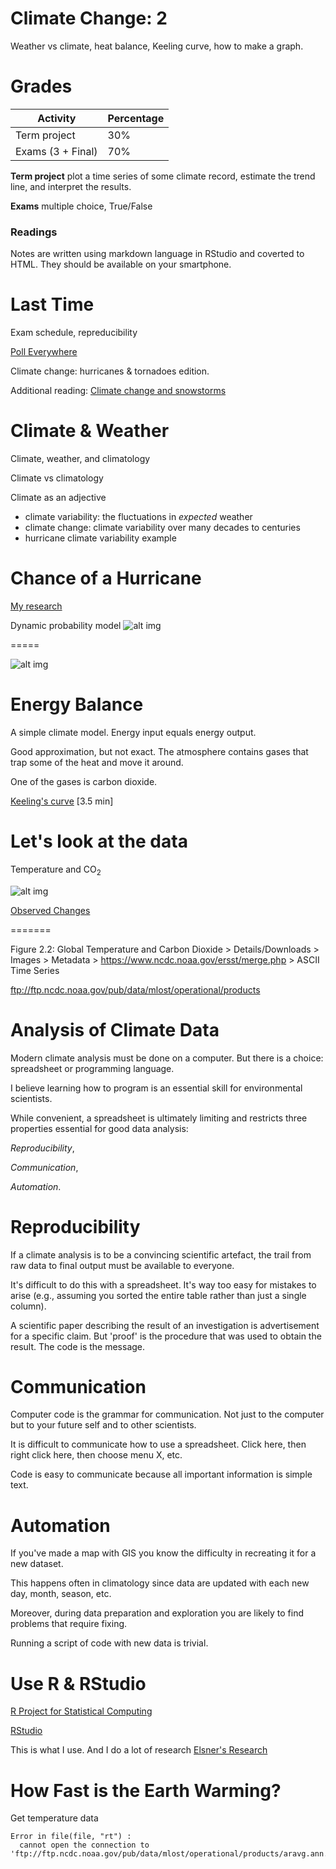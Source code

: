 <style type="text/css">
.small-code pre code {
font-size: 1.3em;
}
</style>

Climate Change: 2
=====================

Weather vs climate, heat balance, Keeling curve, how to make a graph.

Grades
======

Activity | Percentage
---------|-----------
Term project | 30%
Exams (3 + Final) | 70%


**Term project** plot a time series of some climate record, estimate the trend line, and interpret the results. 

**Exams** multiple choice, True/False

### Readings

Notes are written using markdown language in RStudio and coverted to HTML. They should be available on your smartphone.

Last Time
=========

Exam schedule, repreducibility

[Poll Everywhere](http://www.polleverywhere.com/)

Climate change: hurricanes & tornadoes edition.

Additional reading: [Climate change and snowstorms](http://www.livescience.com/47579-snowstorm-intensity-global-warming.html)

Climate & Weather
=================

Climate, weather, and climatology

Climate vs climatology

Climate as an adjective
+ climate variability: the fluctuations in *expected* weather
+ climate change: climate variability over many decades to centuries
+ hurricane climate variability example

Chance of a Hurricane
=====================
[My research](http://myweb.fsu.edu/jelsner/PDF/Research/JaggerElsnerNiu2001.pdf)

Dynamic probability model
![alt img](AnnualProbsRaw.png)

=====

![alt img](AnnualProbsHigh.png)

Energy Balance
==============

A simple climate model. Energy input equals energy output.

Good approximation, but not exact. The atmosphere contains gases that trap some of the heat and move it around.

One of the gases is carbon dioxide.

[Keeling's curve](https://www.youtube.com/watch?v=0Z8g-smE2sk) [3.5 min]


Let's look at the data
======================
Temperature and CO$_2$

![alt img](CS_global_temp_and_co2_1880-2012_V3.png)

[Observed Changes](http://nca2014.globalchange.gov/report/our-changing-climate/observed-change#tab2-images)

=======

Figure 2.2: Global Temperature and Carbon Dioxide > Details/Downloads > Images > Metadata > https://www.ncdc.noaa.gov/ersst/merge.php > ASCII Time Series

ftp://ftp.ncdc.noaa.gov/pub/data/mlost/operational/products

Analysis of Climate Data
========================

Modern climate analysis must be done on a computer. But there is a choice: spreadsheet or programming language. 

I believe learning how to program is an essential skill for environmental scientists.

While convenient, a spreadsheet is ultimately limiting and restricts three properties essential for good data analysis: 

*Reproducibility*, 

*Communication*, 

*Automation*.

Reproducibility
===============

If a climate analysis is to be a convincing scientific artefact, the trail from raw data to final output must be available to everyone.

It's difficult to do this with a spreadsheet. It's way too easy for mistakes to arise (e.g., assuming you sorted the entire table rather than just a single column).

A scientific paper describing the result of an investigation is advertisement for a specific claim. But 'proof' is the procedure that was used to obtain the result. The code is the message.

Communication
=============

Computer code is the grammar for communication. Not just to the computer but to your future self and to other scientists. 

It is difficult to communicate how to use a spreadsheet. Click here, then right click here, then choose menu X, etc. 

Code is easy to communicate because all important information is simple text.

Automation
==========

If you've made a map with GIS you know the difficulty in recreating it for a new dataset.

This happens often in climatology since data are updated with each new day, month, season, etc. 

Moreover, during data preparation and exploration you are likely to find problems that require fixing.

Running a script of code with new data is trivial.

Use R & RStudio
===============

[R Project for Statistical Computing](http://www.r-project.org/)

[RStudio](http://www.rstudio.com/products/rstudio/)

This is what I use. And I do a lot of research [Elsner's Research](http://myweb.fsu.edu/jelsner/Research.html)

How Fast is the Earth Warming?
==============================

Get temperature data











```
Error in file(file, "rt") : 
  cannot open the connection to 'ftp://ftp.ncdc.noaa.gov/pub/data/mlost/operational/products/aravg.ann.land.00N.90N.v3.5.4.201407.asc'
```
